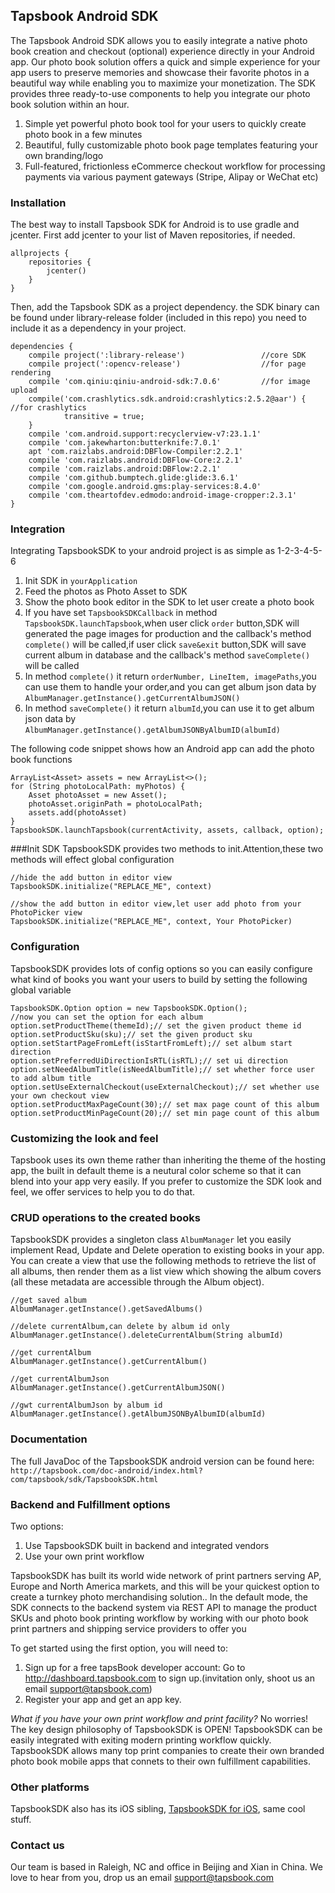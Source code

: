## Tapsbook Android SDK

The Tapsbook Android SDK allows you to easily integrate a native photo book creation and checkout (optional) experience directly in your Android app. Our photo book solution offers a quick and simple experience for your app users to preserve memories and showcase their favorite photos in a beautiful way while enabling you to maximize your monetization. The SDK provides three ready-to-use components to help you integrate our photo book solution within an hour.

1. Simple yet powerful photo book tool for your users to quickly create photo book in a few minutes
2. Beautiful, fully customizable photo book page templates featuring your own branding/logo
3. Full-featured, frictionless eCommerce checkout workflow for processing payments via various payment gateways (Stripe, Alipay or WeChat etc)

### Installation

The best way to install Tapsbook SDK for Android is to use gradle and jcenter. First add jcenter to your list of Maven repositories, if needed.

```
allprojects {
    repositories {
        jcenter()
    }
}
```

Then, add the Tapsbook SDK as a project dependency. the SDK binary can be found under library-release folder (included in this repo) you need to include it as a dependency in your project.

```
dependencies {
    compile project(':library-release')                 //core SDK
    compile project(':opencv-release')                  //for page rendering
    compile 'com.qiniu:qiniu-android-sdk:7.0.6'         //for image upload
    compile('com.crashlytics.sdk.android:crashlytics:2.5.2@aar') { //for crashlytics
            transitive = true;
    }
    compile 'com.android.support:recyclerview-v7:23.1.1'
    compile 'com.jakewharton:butterknife:7.0.1'
    apt 'com.raizlabs.android:DBFlow-Compiler:2.2.1'
    compile 'com.raizlabs.android:DBFlow-Core:2.2.1'
    compile 'com.raizlabs.android:DBFlow:2.2.1'
    compile 'com.github.bumptech.glide:glide:3.6.1'
    compile 'com.google.android.gms:play-services:8.4.0'
    compile 'com.theartofdev.edmodo:android-image-cropper:2.3.1'
}
```

### Integration

Integrating TapsbookSDK to your android project is as simple as 1-2-3-4-5-6

1. Init SDK in `yourApplication`
2. Feed the photos as Photo Asset to SDK
3. Show the photo book editor in the SDK to let user create a photo book
4. If you have set `TapsbookSDKCallback` in method `TapsbookSDK.launchTapsbook`,when user click `order` button,SDK will generated the page images for production and the callback's method `complete()` will be called,if user click `save&exit` button,SDK will save current album in database and the callback's method `saveComplete()` will be called
5. In method `complete()` it return `orderNumber, LineItem, imagePaths`,you can use them to handle your order,and you can get album json data by `AlbumManager.getInstance().getCurrentAlbumJSON()`
6. In method `saveComplete()` it return `albumId`,you can use it to get album json data by `AlbumManager.getInstance().getAlbumJSONByAlbumID(albumId)`

The following code snippet shows how an Android app can add the photo book functions

```
ArrayList<Asset> assets = new ArrayList<>();
for (String photoLocalPath: myPhotos) {
    Asset photoAsset = new Asset();
    photoAsset.originPath = photoLocalPath;
    assets.add(photoAsset)
}
TapsbookSDK.launchTapsbook(currentActivity, assets, callback, option);
```

###Init SDK
TapsbookSDK provides two methods to init.Attention,these two methods will effect global configuration

```
//hide the add button in editor view
TapsbookSDK.initialize("REPLACE_ME", context)

//show the add button in editor view,let user add photo from your PhotoPicker view
TapsbookSDK.initialize("REPLACE_ME", context, Your PhotoPicker)

```

### Configuration

TapsbookSDK provides lots of config options so you can easily configure what kind of books you want your users to build by setting the following global variable

````
TapsbookSDK.Option option = new TapsbookSDK.Option();
//now you can set the option for each album
option.setProductTheme(themeId);// set the given product theme id
option.setProductSku(sku);// set the given product sku
option.setStartPageFromLeft(isStartFromLeft);// set album start direction
option.setPreferredUiDirectionIsRTL(isRTL);// set ui direction
option.setNeedAlbumTitle(isNeedAlbumTitle);// set whether force user to add album title
option.setUseExternalCheckout(useExternalCheckout);// set whether use your own checkout view
option.setProductMaxPageCount(30);// set max page count of this album
option.setProductMinPageCount(20);// set min page count of this album
````

### Customizing the look and feel

Tapsbook uses its own theme rather than inheriting the theme of the hosting app, the built in default theme is a neutural color scheme so that it can blend into your app very easily. If you prefer to customize the SDK look and feel, we offer services to help you to do that.

### CRUD operations to the created books

TapsbookSDK provides a singleton class `AlbumManager` let you easily implement Read, Update and Delete operation to existing books in your app. You can create a view that use the following methods to retrieve the list of all albums, then render them as a list view which showing the album covers (all these metadata are accessible through the Album object).

```
//get saved album
AlbumManager.getInstance().getSavedAlbums()

//delete currentAlbum,can delete by album id only
AlbumManager.getInstance().deleteCurrentAlbum(String albumId)

//get currentAlbum
AlbumManager.getInstance().getCurrentAlbum()

//get currentAlbumJson
AlbumManager.getInstance().getCurrentAlbumJSON()

//gwt currentAlbumJson by album id
AlbumManager.getInstance().getAlbumJSONByAlbumID(albumId)
```

### Documentation
The full JavaDoc of the TapsbookSDK android version can be found here:  `http://tapsbook.com/doc-android/index.html?com/tapsbook/sdk/TapsbookSDK.html`


### Backend and Fulfillment options

Two options:

1. Use TapsbookSDK built in backend and integrated vendors
2. Use your own print workflow

TapsbookSDK has built its world wide network of print partners serving AP, Europe and North America markets, and this will be your quickest option to create a turnkey photo merchandising solution.. In the default mode, the SDK connects to the backend system via REST API to manage the product SKUs and photo book printing workflow by working with our photo book print partners and shipping service providers to offer you

To get started using the first option, you will need to:

1. Sign up for a free tapsBook developer account: Go to http://dashboard.tapsbook.com to sign up.(invitation only, shoot us an email support@tapsbook.com)
2. Register your app and get an app key.

*What if you have your own print workflow and print facility?* No worries! The key design philosophy of TapsbookSDK is OPEN! TapsbookSDK can be easily integrated with exiting modern printing workflow quickly. TapsbookSDK allows many top print companies to create their own branded photo book mobile apps that connets to their own fulfillment capabilities.

### Other platforms

TapsbookSDK also has its iOS sibling, [TapsbookSDK for iOS](https://github.com/tapsbook/photobookSDK-iOS), same cool stuff.

### Contact us

Our team is based in Raleigh, NC and office in Beijing and Xian in China. We love to hear from you, drop us an email support@tapsbook.com
